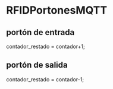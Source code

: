 # RFIDPortonesMQTT
## portón de entrada
contador_restado = contador+1;
## portón de salida
contador_restado = contador-1;
